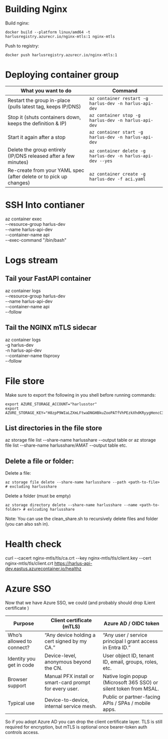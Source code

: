 # Building Nginx

Build nginx:

```
docker build --platform linux/amd64 -t harlusregistry.azurecr.io/nginx-mtls:1 nginx-mtls
```

Push to registry:

```
docker push harlusregistry.azurecr.io/nginx-mtls:1
```

# Deploying container group

| What you want to do                                                | Command                                                     |
| ------------------------------------------------------------------ | ----------------------------------------------------------- |
| Restart the group in-place (pulls latest tag, keeps IP/DNS)        | `az container restart -g harlus-dev -n harlus-api-dev`      |
| Stop it (shuts containers down, keeps the definition & IP)         | `az container stop -g harlus-dev -n harlus-api-dev`         |
| Start it again after a stop                                        | `az container start -g harlus-dev -n harlus-api-dev`        |
| Delete the group entirely (IP/DNS released after a few minutes)    | `az container delete -g harlus-dev -n harlus-api-dev --yes` |
| Re-create from your YAML spec (after delete or to pick up changes) | `az container create -g harlus-dev -f aci.yaml`             |

# SSH Into contianer

az container exec \
 --resource-group harlus-dev \
 --name harlus-api-dev \
 --container-name api \
 --exec-command "/bin/bash"

# Logs stream

## Tail your FastAPI container

az container logs \
 --resource-group harlus-dev \
 --name harlus-api-dev \
 --container-name api \
 --follow

## Tail the NGINX mTLS sidecar

az container logs \
 -g harlus-dev \
 -n harlus-api-dev \
 --container-name tlsproxy \
 --follow

# File store

Make sure to export the following in you shell before running commands:

```
export AZURE_STORAGE_ACCOUNT="harlusstor"
export AZURE_STORAGE_KEY="H8zpP9WIaLZXmLFtwaDNGHBkuZooPATfVhPEzkXhdKRyygHencC3WertPRGYvMVVHzy1V3Q2uBjj+AStfayGUw=="
```

## List directories in the file store

az storage file list --share-name harlusshare --output table
or
az storage file list --share-name harlusshare/AMAT --output table
etc.

## Delete a file or folder:

Delete a file:

```
az storage file delete --share-name harlusshare --path <path-to-file> # excluding harlusshare
```

Delete a folder (must be empty)

```
az storage directory delete --share-name harlusshare --name <path-to-folder> # exlcuding harlusshare
```

Note: You can use the clean_share.sh to recursively delete files and folder (you can also ssh in).

# Health check

curl --cacert nginx-mtls/tls/ca.crt --key nginx-mtls/tls/client.key --cert nginx-mtls/tls/client.crt https://harlus-api-dev.eastus.azurecontainer.io/healthz

# Azure SSO

Now that we have Azure SSO, we could (and probably should drop lLient certificate )

| Purpose                   | Client certificate (mTLS)                               | Azure AD / OIDC token                                             |
| ------------------------- | ------------------------------------------------------- | ----------------------------------------------------------------- |
| Who’s allowed to connect? | “Any device holding a cert signed by my CA.”            | “Any user / service principal I grant access in Entra ID.”        |
| Identity you get in code  | Device-level, anonymous beyond the CN.                  | User object ID, tenant ID, email, groups, roles, etc.             |
| Browser support           | Manual PFX install or smart-card prompt for every user. | Native login popup (Microsoft 365 SSO) or silent token from MSAL. |
| Typical use               | Device-to-device, internal service mesh.                | Public or partner-facing APIs / SPAs / mobile apps.               |

So if you adopt Azure AD you can drop the client certificate layer.
TLS is still required for encryption, but mTLS is optional once bearer-token auth controls access.
